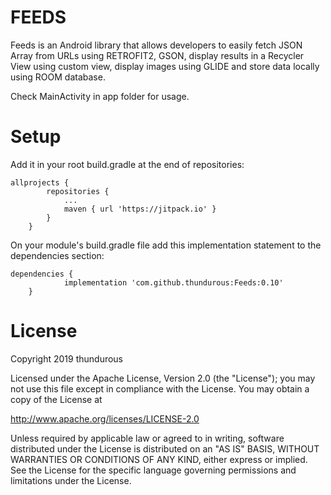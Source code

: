 # FEEDS

Feeds is an Android library that allows developers to easily fetch JSON Array from URLs using RETROFIT2, GSON, display results in a Recycler View using custom view, display images using GLIDE and store data locally using ROOM database.

Check MainActivity in app folder for usage.


# Setup

Add it in your root build.gradle at the end of repositories:
```
allprojects {
		repositories {
			...
			maven { url 'https://jitpack.io' }
		}
	}
```


On your module's build.gradle file add this implementation statement to the dependencies section:
```
dependencies {
	        implementation 'com.github.thundurous:Feeds:0.10'
	}
```



# **License**

Copyright 2019 thundurous

Licensed under the Apache License, Version 2.0 (the "License");
you may not use this file except in compliance with the License.
You may obtain a copy of the License at

   http://www.apache.org/licenses/LICENSE-2.0

Unless required by applicable law or agreed to in writing, software
distributed under the License is distributed on an "AS IS" BASIS,
WITHOUT WARRANTIES OR CONDITIONS OF ANY KIND, either express or implied.
See the License for the specific language governing permissions and
limitations under the License.

